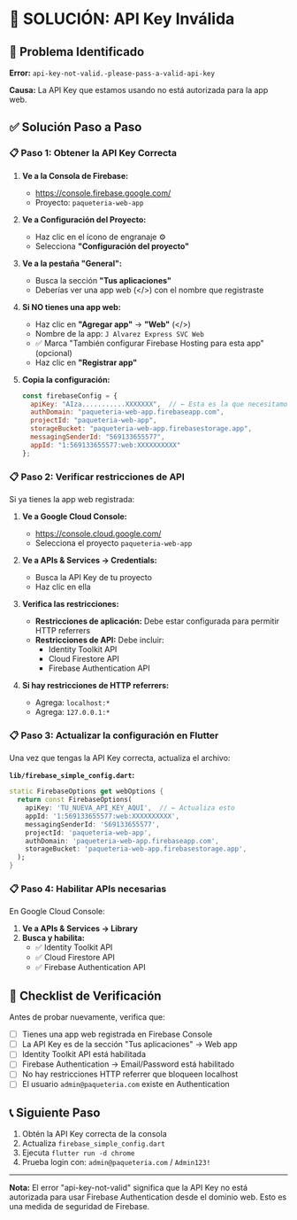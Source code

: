# 🔑 SOLUCIÓN: API Key Inválida

## 🚨 Problema Identificado
**Error:** `api-key-not-valid.-please-pass-a-valid-api-key`

**Causa:** La API Key que estamos usando no está autorizada para la app web.

## ✅ Solución Paso a Paso

### 📋 Paso 1: Obtener la API Key Correcta

1. **Ve a la Consola de Firebase:**
   - https://console.firebase.google.com/
   - Proyecto: `paqueteria-web-app`

2. **Ve a Configuración del Proyecto:**
   - Haz clic en el ícono de engranaje ⚙️
   - Selecciona **"Configuración del proyecto"**

3. **Ve a la pestaña "General":**
   - Busca la sección **"Tus aplicaciones"**
   - Deberías ver una app web (</>) con el nombre que registraste

4. **Si NO tienes una app web:**
   - Haz clic en **"Agregar app"** → **"Web"** (</>)
   - Nombre de la app: `J Alvarez Express SVC Web`
   - ✅ Marca "También configurar Firebase Hosting para esta app" (opcional)
   - Haz clic en **"Registrar app"**

5. **Copia la configuración:**
   ```javascript
   const firebaseConfig = {
     apiKey: "AIza...........XXXXXXX",  // ← Esta es la que necesitamos
     authDomain: "paqueteria-web-app.firebaseapp.com",
     projectId: "paqueteria-web-app",
     storageBucket: "paqueteria-web-app.firebasestorage.app",
     messagingSenderId: "569133655577",
     appId: "1:569133655577:web:XXXXXXXXXX"
   };
   ```

### 📋 Paso 2: Verificar restricciones de API

Si ya tienes la app web registrada:

1. **Ve a Google Cloud Console:**
   - https://console.cloud.google.com/
   - Selecciona el proyecto `paqueteria-web-app`

2. **Ve a APIs & Services → Credentials:**
   - Busca la API Key de tu proyecto
   - Haz clic en ella

3. **Verifica las restricciones:**
   - **Restricciones de aplicación:** Debe estar configurada para permitir HTTP referrers
   - **Restricciones de API:** Debe incluir:
     - Identity Toolkit API
     - Cloud Firestore API
     - Firebase Authentication API

4. **Si hay restricciones de HTTP referrers:**
   - Agrega: `localhost:*`
   - Agrega: `127.0.0.1:*`

### 📋 Paso 3: Actualizar la configuración en Flutter

Una vez que tengas la API Key correcta, actualiza el archivo:

**`lib/firebase_simple_config.dart`:**

```dart
static FirebaseOptions get webOptions {
  return const FirebaseOptions(
    apiKey: 'TU_NUEVA_API_KEY_AQUI',  // ← Actualiza esto
    appId: '1:569133655577:web:XXXXXXXXXX',
    messagingSenderId: '569133655577',
    projectId: 'paqueteria-web-app',
    authDomain: 'paqueteria-web-app.firebaseapp.com',
    storageBucket: 'paqueteria-web-app.firebasestorage.app',
  );
}
```

### 📋 Paso 4: Habilitar APIs necesarias

En Google Cloud Console:

1. **Ve a APIs & Services → Library**
2. **Busca y habilita:**
   - ✅ Identity Toolkit API
   - ✅ Cloud Firestore API  
   - ✅ Firebase Authentication API

## 🎯 Checklist de Verificación

Antes de probar nuevamente, verifica que:

- [ ] Tienes una app web registrada en Firebase Console
- [ ] La API Key es de la sección "Tus aplicaciones" → Web app
- [ ] Identity Toolkit API está habilitada
- [ ] Firebase Authentication → Email/Password está habilitado
- [ ] No hay restricciones HTTP referrer que bloqueen localhost
- [ ] El usuario `admin@paqueteria.com` existe en Authentication

## 📞 Siguiente Paso

1. Obtén la API Key correcta de la consola
2. Actualiza `firebase_simple_config.dart`
3. Ejecuta `flutter run -d chrome`
4. Prueba login con: `admin@paqueteria.com` / `Admin123!`

---

**Nota:** El error "api-key-not-valid" significa que la API Key no está autorizada para usar Firebase Authentication desde el dominio web. Esto es una medida de seguridad de Firebase.


